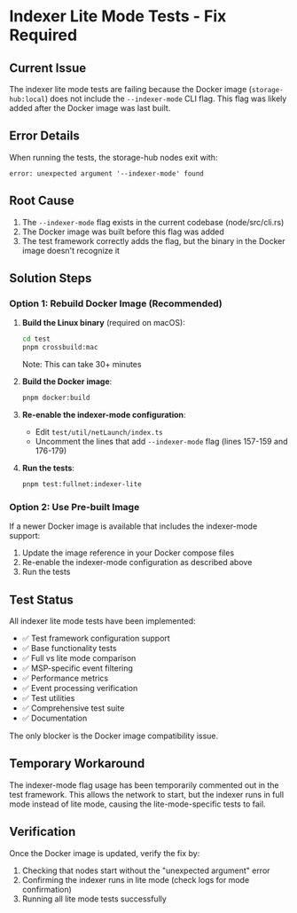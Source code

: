 # Indexer Lite Mode Tests - Fix Required

## Current Issue

The indexer lite mode tests are failing because the Docker image (`storage-hub:local`) does not include the `--indexer-mode` CLI flag. This flag was likely added after the Docker image was last built.

## Error Details

When running the tests, the storage-hub nodes exit with:
```
error: unexpected argument '--indexer-mode' found
```

## Root Cause

1. The `--indexer-mode` flag exists in the current codebase (node/src/cli.rs)
2. The Docker image was built before this flag was added
3. The test framework correctly adds the flag, but the binary in the Docker image doesn't recognize it

## Solution Steps

### Option 1: Rebuild Docker Image (Recommended)

1. **Build the Linux binary** (required on macOS):
   ```bash
   cd test
   pnpm crossbuild:mac
   ```
   Note: This can take 30+ minutes

2. **Build the Docker image**:
   ```bash
   pnpm docker:build
   ```

3. **Re-enable the indexer-mode configuration**:
   - Edit `test/util/netLaunch/index.ts`
   - Uncomment the lines that add `--indexer-mode` flag (lines 157-159 and 176-179)

4. **Run the tests**:
   ```bash
   pnpm test:fullnet:indexer-lite
   ```

### Option 2: Use Pre-built Image

If a newer Docker image is available that includes the indexer-mode support:

1. Update the image reference in your Docker compose files
2. Re-enable the indexer-mode configuration as described above
3. Run the tests

## Test Status

All indexer lite mode tests have been implemented:
- ✅ Test framework configuration support
- ✅ Base functionality tests
- ✅ Full vs lite mode comparison
- ✅ MSP-specific event filtering
- ✅ Performance metrics
- ✅ Event processing verification
- ✅ Test utilities
- ✅ Comprehensive test suite
- ✅ Documentation

The only blocker is the Docker image compatibility issue.

## Temporary Workaround

The indexer-mode flag usage has been temporarily commented out in the test framework. This allows the network to start, but the indexer runs in full mode instead of lite mode, causing the lite-mode-specific tests to fail.

## Verification

Once the Docker image is updated, verify the fix by:

1. Checking that nodes start without the "unexpected argument" error
2. Confirming the indexer runs in lite mode (check logs for mode confirmation)
3. Running all lite mode tests successfully